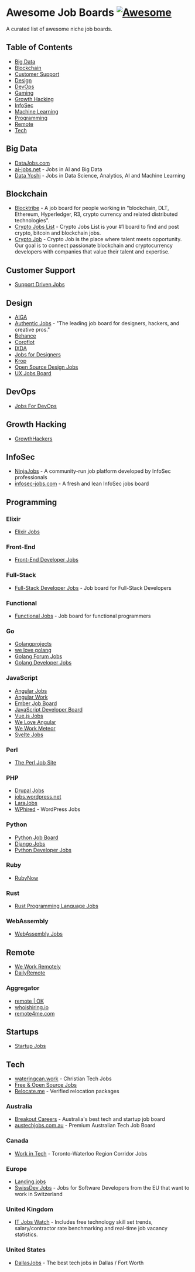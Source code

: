 # Awesome Job Boards [![Awesome](https://cdn.rawgit.com/sindresorhus/awesome/d7305f38d29fed78fa85652e3a63e154dd8e8829/media/badge.svg)](https://github.com/sindresorhus/awesome)

A curated list of awesome niche job boards.

## Table of Contents

- [Big Data](#big-data)
- [Blockchain](#blockchain)
- [Customer Support](#customer-support)
- [Design](#design)
- [DevOps](#devops)
- [Gaming](#gaming)
- [Growth Hacking](#growth-hacking)
- [InfoSec](#infosec)
- [Machine Learning](#machine-learning)
- [Programming](#programming)
- [Remote](#remote)
- [Tech](#tech)

## Big Data

- [DataJobs.com](https://datajobs.com/)
- [ai-jobs.net](https://ai-jobs.net/) - Jobs in AI and Big Data
- [Data Yoshi](https://www.datayoshi.com/) - Jobs in Data Science, Analytics, AI and Machine Learning

## Blockchain

- [Blocktribe](https://blocktribe.com/) - A job board for people working in "blockchain, DLT, Ethereum, Hyperledger, R3, crypto currency and related distributed technologies".
- [Crypto Jobs List](https://cryptojobslist.com/) - Crypto Jobs List is your #1 board to find and post crypto, bitcoin and blockchain jobs.
- [Crypto Job](https://crypto-job.com/) - Crypto Job is the place where talent meets opportunity. Our goal is to connect passionate blockchain and cryptocurrency developers with companies that value their talent and expertise.

## Customer Support

- [Support Driven Jobs](https://jobs.supportdriven.com/)

## Design

- [AIGA](https://designjobs.aiga.org/)
- [Authentic Jobs](https://www.authenticjobs.com/) - "The leading job board for designers, hackers, and creative pros."
- [Behance](https://www.behance.net/joblist)
- [Coroflot](https://www.coroflot.com/design-jobs)
- [IXDA](http://ixda.org/jobs/)
- [Jobs for Designers](https://dribbble.com/jobs)
- [Krop](https://www.krop.com/creative-jobs/)
- [Open Source Design Jobs](https://opensourcedesign.net/jobs/)
- [UX Jobs Board](https://www.uxjobsboard.com)

## DevOps

- [Jobs For DevOps](https://jobsfordevops.com)

## Growth Hacking

- [GrowthHackers](https://growthhackers.com/jobs)

## InfoSec

- [NinjaJobs](https://ninjajobs.org/) - A community-run job platform developed by InfoSec professionals
- [infosec-jobs.com](https://infosec-jobs.com/) - A fresh and lean InfoSec jobs board

## Programming

### Elixir

- [Elixir Jobs](https://elixir.career/)

### Front-End

- [Front-End Developer Jobs](http://frontenddeveloperjob.com/)

### Full-Stack

- [Full-Stack Developer Jobs](https://fullstackjob.com/) - Job board for Full-Stack Developers

### Functional

- [Functional Jobs](https://functionaljobs.com/) - Job board for functional programmers

### Go

- [Golangprojects](https://www.golangprojects.com/)
- [we love golang](https://www.welovegolang.com/)
- [Golang Forum Jobs](https://forum.golangbridge.org/c/jobs)
- [Golang Developer Jobs](https://golangjob.xyz)

### JavaScript

- [Angular Jobs](https://angularjobs.com/)
- [Angular Work](https://angular.work/)
- [Ember Job Board](https://jobs.emberjs.com/)
- [JavaScript Developer Board](https://javascriptjob.xyz/)
- [Vue.js Jobs](https://vuejobs.com/)
- [We Love Angular](https://www.weloveangular.com/)
- [We Work Meteor](https://www.weworkmeteor.com/)
- [Svelte Jobs](https://sveltejobs.dev/)

### Perl

- [The Perl Job Site](https://jobs.perl.org/)

### PHP

- [Drupal Jobs](https://jobs.drupal.org/)
- [jobs.wordpress.net](https://jobs.wordpress.net/)
- [LaraJobs](https://larajobs.com/)
- [WPhired](https://www.wphired.com/) - WordPress Jobs

### Python

- [Python Job Board](https://www.python.org/jobs/)
- [Django Jobs](https://djangojobs.net/jobs/)
- [Python Developer Jobs](https://pythonjob.xyz)

### Ruby

- [RubyNow](https://jobs.rubynow.com/)

### Rust

- [Rust Programming Language Jobs](http://rust-jobs.com/)

### WebAssembly

- [WebAssembly Jobs](https://webassemblyjobs.com/)

## Remote

- [We Work Remotely](https://weworkremotely.com/)
- [DailyRemote](https://dailyremote.com/)

### Aggregator

- [remote | OK](https://remoteok.io/)
- [whoishiring.io](https://whoishiring.io/)
- [remote4me.com](https://remote4me.com/)

## Startups

- [Startup Jobs](https://startup.jobs/)

## Tech

- [wateringcan.work](https://www.wateringcan.work) - Christian Tech Jobs
- [Free & Open Source Jobs](https://www.fossjobs.net/)
- [Relocate.me](https://relocate.me/) - Verified relocation packages

### Australia

- [Breakout Careers](https://breakout.careers/) - Australia's best tech and startup job board
- [austechjobs.com.au](https://austechjobs.com.au/) - Premium Australian Tech Job Board

### Canada

- [Work in Tech](https://www.workintech.ca/) - Toronto-Waterloo Region Corridor Jobs

### Europe

- [Landing.jobs](https://landing.jobs/?utm_source=github&utm_medium=referral&utm_content=whfio&utm_campaign=post)
- [SwissDev Jobs](https://swissdevjobs.ch/) - Jobs for Software Developers from the EU that want to work in Switzerland

### United Kingdom

- [IT Jobs Watch](https://www.itjobswatch.co.uk/) - Includes free technology skill set trends, salary/contractor rate benchmarking and real-time job vacancy statistics.

### United States

- [DallasJobs](https://www.dallasjobs.io/) - The best tech jobs in Dallas / Fort Worth

